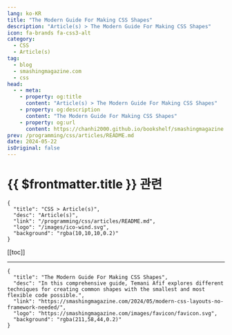 ```yaml
---
lang: ko-KR
title: "The Modern Guide For Making CSS Shapes"
description: "Article(s) > The Modern Guide For Making CSS Shapes"
icon: fa-brands fa-css3-alt
category: 
  - CSS
  - Article(s)
tag: 
  - blog
  - smashingmagazine.com
  - css
head:
  - - meta:
    - property: og:title
      content: "Article(s) > The Modern Guide For Making CSS Shapes"
    - property: og:description
      content: "The Modern Guide For Making CSS Shapes"
    - property: og:url
      content: https://chanhi2000.github.io/bookshelf/smashingmagazine.com/modern-css-layouts-no-framework-needed.html
prev: /programming/css/articles/README.md
date: 2024-05-22
isOriginal: false
---
```


# {{ $frontmatter.title }} 관련

```component VPCard
{
  "title": "CSS > Article(s)",
  "desc": "Article(s)",
  "link": "/programming/css/articles/README.md",
  "logo": "/images/ico-wind.svg",
  "background": "rgba(10,10,10,0.2)"
}
```

[[toc]]

---

```component VPCard
{
  "title": "The Modern Guide For Making CSS Shapes",
  "desc": "In this comprehensive guide, Temani Afif explores different techniques for creating common shapes with the smallest and most flexible code possible.",
  "link": "https://smashingmagazine.com/2024/05/modern-css-layouts-no-framework-needed/",
  "logo": "https://smashingmagazine.com/images/favicon/favicon.svg",
  "background": "rgba(211,58,44,0.2)"
}
```

<!-- TODO: 작성 -->
